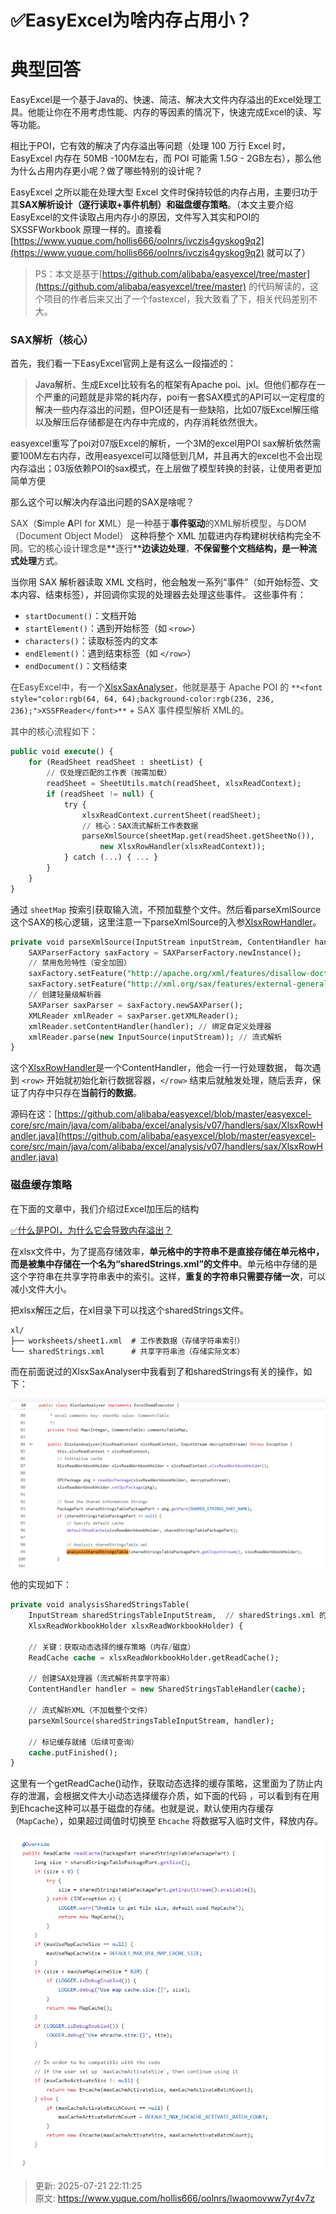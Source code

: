 # ✅EasyExcel为啥内存占用小？

# 典型回答


EasyExcel是一个基于Java的、快速、简洁、解决大文件内存溢出的Excel处理工具。他能让你在不用考虑性能、内存的等因素的情况下，快速完成Excel的读、写等功能。



相比于POI，它有效的解决了内存溢出等问题（处理 100 万行 Excel 时，EasyExcel 内存在 50MB -100M左右，而 POI 可能需 1.5G - 2GB左右），那么他为什么占用内存更小呢？做了哪些特别的设计呢？



EasyExcel 之所以能在处理大型 Excel 文件时保持较低的内存占用，主要归功于其**SAX解析设计（逐行读取+事件机制）**和**磁盘缓存策略**。（本文主要介绍EasyExcel的文件读取占用内存小的原因，文件写入其实和POI的 SXSSFWorkbook  原理一样的。直接看[https://www.yuque.com/hollis666/oolnrs/ivczis4gyskog9q2](https://www.yuque.com/hollis666/oolnrs/ivczis4gyskog9q2) 就可以了）



> PS：本文是基于[https://github.com/alibaba/easyexcel/tree/master](https://github.com/alibaba/easyexcel/tree/master) 的代码解读的，这个项目的作者后来又出了一个fastexcel，我大致看了下，相关代码差别不大。
>



### SAX解析（核心）


首先，我们看一下EasyExcel官网上是有这么一段描述的：



> <font style="color:rgb(31, 35, 40);">Java解析、生成Excel比较有名的框架有Apache poi、jxl。但他们都存在一个严重的问题就是非常的耗内存，poi有一套SAX模式的API可以一定程度的解决一些内存溢出的问题，但POI还是有一些缺陷，比如07版Excel解压缩以及解压后存储都是在内存中完成的，内存消耗依然很大。</font>
>
>   
<font style="color:rgb(31, 35, 40);">easyexcel重写了poi对07版Excel的解析，一个3M的excel用POI sax解析依然需要100M左右内存，改用easyexcel可以降低到几M，并且再大的excel也不会出现内存溢出；03版依赖POI的sax模式，在上层做了模型转换的封装，让使用者更加简单方便</font>
>



那么这个可以解决内存溢出问题的SAX是啥呢？



<font style="color:rgb(64, 64, 64);">SAX（</font>**<font style="color:rgb(64, 64, 64);">S</font>**<font style="color:rgb(64, 64, 64);">imple </font>**<font style="color:rgb(64, 64, 64);">A</font>**<font style="color:rgb(64, 64, 64);">PI for </font>**<font style="color:rgb(64, 64, 64);">X</font>**<font style="color:rgb(64, 64, 64);">ML）是一种基于</font>**事件驱动**<font style="color:rgb(64, 64, 64);">的XML解析模型，与DOM（Document Object Model）</font> 这种将整个 XML 加载进内存构建树状结构完全不同<font style="color:rgb(64, 64, 64);">。它的核心设计理念是</font>**<font style="color:rgb(64, 64, 64);">逐行</font>****边读边处理**<font style="color:rgb(64, 64, 64);">，</font>**不保留整个文档结构，**是一种**流式处理**方式<font style="color:rgb(64, 64, 64);">。</font>

<font style="color:rgb(64, 64, 64);"></font>

当你用 SAX 解析器读取 XML 文档时，他会触发一系列“事件”（如开始标签、文本内容、结束标签），并回调你实现的处理器去处理这些事件。  这些事件有：

+ `startDocument()`：文档开始
+ `startElement()`：遇到开始标签（如 `<row>`）
+ `characters()`：读取标签内的文本
+ `endElement()`：遇到结束标签（如 `</row>`）
+ `endDocument()`：文档结束





<font style="color:rgb(64, 64, 64);">在EasyExcel中，有一个</font>[XlsxSaxAnalyser](http://github.com/alibaba/easyexcel/blob/master/easyexcel-core/src/main/java/com/alibaba/excel/analysis/v07/XlsxSaxAnalyser.java)<font style="color:rgb(64, 64, 64);">，他就是基于 Apache POI 的 </font>`**<font style="color:rgb(64, 64, 64);background-color:rgb(236, 236, 236);">XSSFReader</font>**`<font style="color:rgb(64, 64, 64);"> + SAX 事件模型解析 XML的。</font>

<font style="color:rgb(64, 64, 64);"></font>

<font style="color:rgb(64, 64, 64);">其中的核心流程如下：</font>

```sql
public void execute() {
    for (ReadSheet readSheet : sheetList) {
        // 仅处理匹配的工作表（按需加载）
        readSheet = SheetUtils.match(readSheet, xlsxReadContext);
        if (readSheet != null) {
            try {
                xlsxReadContext.currentSheet(readSheet);
                // 核心：SAX流式解析工作表数据
                parseXmlSource(sheetMap.get(readSheet.getSheetNo()), 
                    new XlsxRowHandler(xlsxReadContext));
            } catch (...) { ... }
        }
    }
}
```



通过 `sheetMap` 按索引获取输入流，不预加载整个文件。然后看parseXmlSource这个SAX的核心逻辑，这里注意一下parseXmlSource的入参<u>XlsxRowHandler</u>。

<font style="color:rgb(139, 139, 139);"></font>

```sql
private void parseXmlSource(InputStream inputStream, ContentHandler handler) {
    SAXParserFactory saxFactory = SAXParserFactory.newInstance();
    // 禁用危险特性（安全加固）
    saxFactory.setFeature("http://apache.org/xml/features/disallow-doctype-decl", true);
    saxFactory.setFeature("http://xml.org/sax/features/external-general-entities", false);
    // 创建轻量级解析器
    SAXParser saxParser = saxFactory.newSAXParser();
    XMLReader xmlReader = saxParser.getXMLReader();
    xmlReader.setContentHandler(handler); // 绑定自定义处理器
    xmlReader.parse(new InputSource(inputStream)); // 流式解析
}
```



这个<u>XlsxRowHandler</u>是一个ContentHandler，他会一行一行处理数据， 每次遇到 `<row>` 开始就初始化新行数据容器，`</row>` 结束后就触发处理，随后丢弃，保证了内存中只存在**当前行的数据**。  



源码在这：[https://github.com/alibaba/easyexcel/blob/master/easyexcel-core/src/main/java/com/alibaba/excel/analysis/v07/handlers/sax/XlsxRowHandler.java](https://github.com/alibaba/easyexcel/blob/master/easyexcel-core/src/main/java/com/alibaba/excel/analysis/v07/handlers/sax/XlsxRowHandler.java)



### 磁盘缓存策略


在下面的文章中，我们介绍过Excel加压后的结构



[✅什么是POI，为什么它会导致内存溢出？](https://www.yuque.com/hollis666/oolnrs/gcxwx1gnimfyamvw)



在xlsx文件中，为了提高存储效率，**单元格中的字符串不是直接存储在单元格中，而是被集中存储在一个名为“sharedStrings.xml”的文件中**。单元格中存储的是这个字符串在共享字符串表中的索引。这样，**重复的字符串只需要存储一次**，可以减小文件大小。



把xlsx解压之后，在xl目录下可以找这个sharedStrings文件。



```plain
xl/
├── worksheets/sheet1.xml  # 工作表数据（存储字符串索引）
└── sharedStrings.xml      # 共享字符串池（存储实际文本）
```



而在前面说过的XlsxSaxAnalyser中我看到了和sharedStrings有关的操作，如下：



![1752849969272-fd756c43-efa4-45ad-a003-dc46561f0893.png](./img/JnrPOUdBCk04q6qI/1752849969272-fd756c43-efa4-45ad-a003-dc46561f0893-953733.png)



他的实现如下：



```sql
private void analysisSharedStringsTable(
    InputStream sharedStringsTableInputStream,  // sharedStrings.xml 的输入流
    XlsxReadWorkbookHolder xlsxReadWorkbookHolder) {
    
    // 关键：获取动态选择的缓存策略（内存/磁盘）
    ReadCache cache = xlsxReadWorkbookHolder.getReadCache();
    
    // 创建SAX处理器（流式解析共享字符串）
    ContentHandler handler = new SharedStringsTableHandler(cache);
    
    // 流式解析XML（不加载整个文件）
    parseXmlSource(sharedStringsTableInputStream, handler);
    
    // 标记缓存就绪（后续可查询）
    cache.putFinished(); 
}

```



这里有一个getReadCache()动作，获取动态选择的缓存策略，这里面为了防止内存的泄漏，会根据文件大小动态选择缓存介质，如下面的代码 ，可以看到有在用到Ehcache这种可以基于磁盘的存储。也就是说，默认使用内存缓存 （`MapCache`），如果超过阈值时切换至 `Ehcache` 将数据写入临时文件，释放内存。



![1752849590979-424a1195-a26b-4dd7-bbfb-ab7cebd2ee98.png](./img/JnrPOUdBCk04q6qI/1752849590979-424a1195-a26b-4dd7-bbfb-ab7cebd2ee98-936514.png)



> 更新: 2025-07-21 22:11:25  
> 原文: <https://www.yuque.com/hollis666/oolnrs/lwaomovww7yr4v7z>